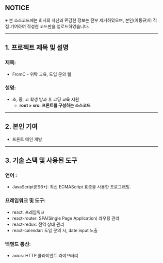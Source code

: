 ## NOTICE

※ 본 소스코드에는 회사의 자산과 민감한 정보는 전부 제거하였으며, 본인(이동규)이 직접 기여하여 작성한 코드만을 업로드하였습니다.

------



## 1. 프로젝트 제목 및 설명

### 제목:

- FromC - 위탁 교육, 도입 문의 웹

### 설명:

- 초, 중, 고 학생 방과 후 코딩 교육 지원
  - **root > src: 프론트를 구성하는 소스코드**

------



## 2. 본인 기여

- 프론트 메인 개발

------



## 3. 기술 스택 및 사용된 도구

### 언어 :

- JavaScript(ES6+): 최신 ECMAScript 표준을 사용한 프로그래밍.

### 프레임워크 및 도구:

- react: 프레임워크
- react-router: SPA(Single Page Application) 라우팅 관리
- react-redux: 전역 상태 관리
- react-calendar: 도입 문의 시, date input 노출

### 백엔드 통신:

- axios: HTTP 클라이언트 라이브러리
